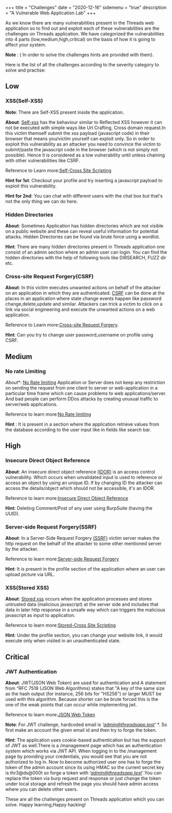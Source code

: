 +++
title = "Challenges"
date = "2020-12-16"
sidemenu = "true"
description = "A Vulnerable Web Application Lab"
+++

As we know there are many vulnerabilities present in the Threads web application so to find out and exploit each of  these vulnerabilities are the challenges on Threads application. We have categorized the vulnerabilities into 4 parts (low,medium,high,critical) on the basis of how it is going to affect your system.

**Note** : ( In order to solve the challenges hints are provided with them).
   
Here is the list of all the challenges according to the severity category to solve and practise:


## Low 

### XSS(Self-XSS)

**Note**: There are  Self-XSS present inside the application.

**About**: [Self-xss](https://portswigger.net/web-security/cross-site-scripting/reflected) has the behaviour similar to Reflected XSS however it can not be executed with simple ways like Url Crafting, Cross domain request.In this victim themself submit the xss payload (javascript code) in their browser that means you/victim yourself can exploit only. So in order to exploit this vulnerability as an attacker you need to convince the victim to submit/paste the javascript code in the browser (which is not simply not possible). Hence it is considered as a low vulnerability until unless chaining with other vulnerabilities like CSRF. 

Reference to Learn more:[Self-Cross Site Scripting](https://portswigger.net/web-security/cross-site-scripting/reflected) 

**Hint for 1st**: Checkout your profile and try inserting  a javascript payload to exploit this vulnerability.

**Hint for 2nd**: You can chat with different users with the chat box but that's not the only thing we can do here. 


### Hidden Directories

**About**: Sometimes Application has hidden directories which are not visible on a public website and these can reveal useful information for potential attacks. Hidden Directories can be found via brute force using a wordlist.

**Hint**: There are many hidden directories present in Threads application one consist of an admin section where an admin user can login. You can find the hidden directories with the help of following tools like DIRSEARCH, FUZZ dir etc.

### Cross-site Request Forgery(CSRF)

**About**: In this victim executes unwanted actions on behalf of the attacker on an application in which they are authenticated. [CSRF](https://owasp.org/www-community/attacks/csrf) can be done at the places in an application where state change events happen like password change,delete,update and similar. Attackers can trick a victim to click on a link via social engineering and execute the unwanted actions on a web application.

 Reference to Learn more:[Cross-site Request Forgery](https://owasp.org/www-community/attacks/csrf).

**Hint**: Can you try to change user password,username on profile using CSRF.


## Medium 

### No rate Limiting

*About**: [No Rate limiting](https://cheatsheetseries.owasp.org/cheatsheets/Denial_of_Service_Cheat_Sheet.html#rate-limiting) Application or Server does not keep any restriction on sending the request from one client to server or web-application in a particular time frame which can cause problems to web applications/server. And bad people can perform DDos attacks by creating unusual traffic to server/web applications.

 Reference to learn more:[No Rate limiting](https://cheatsheetseries.owasp.org/cheatsheets/Denial_of_Service_Cheat_Sheet.html#rate-limiting)

**Hint** : It is present in a section where the application retrieve values from the database according to the user input like in fields like search bar.


## High

### Insecure Direct Object Reference

**About**: An insecure direct object reference [(IDOR)](https://portswigger.net/web-security/access-control/idor) is an access control vulnerability. Which occurs when unvalidated input is used to reference or access an object by using an unique ID. If by changing ID the attacker can access the details/object which should not be accessible, it's an IDOR. 

 Reference to learn more:[Insecure Direct Object Reference](https://portswigger.net/web-security/access-control/idor)

**Hint**:  Deleting Comment/Post of any user using BurpSuite (having the UUID).

### Server-side Request Forgery(SSRF)

**About**: In a Server-Side Request Forgery [(SSRF)](https://owasp.org/www-community/attacks/Server_Side_Request_Forgery) victim server makes the http request on the behalf of the attacker to some other mentioned server by the attacker.

 Reference to learn more:[Server-side Request Forgery](https://owasp.org/www-community/attacks/Server_Side_Request_Forgery)

**Hint**: It is present in the profile section of the application where an user can upload picture via URL.

### XSS(Stored XSS)

**About**: [Stored xss](https://portswigger.net/web-security/cross-site-scripting/stored) occurs when the application processes and stores untrusted data (malicious javascript) at the server side and includes that data in later http response in a unsafe way which can triggers the malicious javascript as input to application.

 Reference to learn more:[Stored-Cross Site Scripting](https://portswigger.net/web-security/cross-site-scripting/stored) 

**Hint**:  Under the profile section, you can change your website link, it would execute only when visited in an unauthenticated state.


## Critical   

### JWT Authentication

**About**: JWT(JSON Web Token) are used for authentication and A statement from “RFC 7518 (JSON Web Algorithms) states that "A key of the same size as the hash output (for instance, 256 bits for "HS256") or larger MUST be used with this algorithm. Because shorter can be brute forced this is the one of the weak points that can occur while implementing jwt.

 Reference to learn more:[JSON Web Token](https://jwt.io/introduction/)

**Note**:  For JWT challenge, hardcoded email is *‘admin@threadsapp.test’* *. So first make  an account  the given email id and then try to forge the token.

**Hint**:  The application uses cookie-based authentication but has the support of JWT as well.There is a /management page which has an authentication system which works via JWT API. When logging in to the /management page by providing your credentials, you would see that you are not authorized to log in. Now to become authorized user one has to forge the token of the admin account since its using HMAC so the current secret key is thr3@ds@000t so forge a token with *‘admin@threadsapp.test’*.You can replace the token via burp request and response or just change the token under local storage and refresh the page you should have admin access where you can delete other users.

These are all the challenges present on Threads application which you can solve.
Happy learning,Happy hacking!
 

